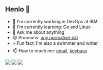 ## Henlo 🐣

- 🔭 I'm currently working in DevOps at IBM
- 🌱 I'm currently learning: Go and Linux
- 💬 Ask me about anything
- 😄 Pronouns: [any normative-ish](https://en.pronouns.page/any:normative-ish)
- ⚡ Fun fact: I'm also a swimmer and writer
- 📫 How to reach me: [email](mailto:fittsqo@gmail.com),  [keybase](https://keybase.io/ftqo)

![](https://github-profile-summary-cards.vercel.app/api/cards/profile-details?username=ftqo&theme=github_dark)
![](https://github-profile-summary-cards.vercel.app/api/cards/stats?username=ftqo&theme=github_dark)
![](https://github-profile-summary-cards.vercel.app/api/cards/productive-time?username=ftqo&theme=github_dark)
